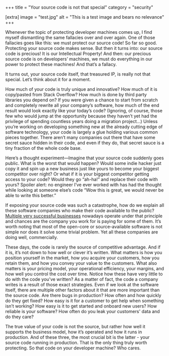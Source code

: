 +++
title = "Your source code is not that special"
category = "security"

[extra]
image = "test.jpg"
alt = "This is a test image and bears no relevance"
+++

Whenever the topic of protecting developer machines comes up, I find myself dismantling the same fallacies over and over again. One of those fallacies goes like this: we must protect our source code! So far so good. Protecting your source code makes sense. But then it turns into: our source code is precious! It is our Intellectual Property! And then: our precious source code is on developers’ machines, we must do everything in our power to protect these machines! And that’s a fallacy.

It turns out, your source code itself, that treasured IP, is really not that special. Let’s think about it for a moment.

How much of your code is truly unique and innovative? How much of it is copy/pasted from Stack Overflow? How much is done by third party libraries you depend on? If you were given a chance to start from scratch and completely rewrite all your company’s software, how much of the end result would look exactly like your today’s code? (Ignoring, of course, those few who would jump at the opportunity because they haven’t yet had the privilege of spending countless years doing a migration project…) Unless you’re working on developing something new at the already cutting edge of software technology, your code is largely a glue holding various common pieces together. There aren’t many companies out there that have some secret sauce hidden in their code, and even if they do, that secret sauce is a tiny fraction of the whole code base.

Here’s a thought experiment—Imagine that your source code suddenly goes public. What is the worst that would happen? Would some indie hacker just copy it and spin up a new business just like yours to become your biggest competitor over night? Or what if it is your biggest competitor getting access to your code? Would they go “ah-ha!” and replace their code with yours? Spoiler alert: no engineer I’ve ever worked with has had the thought while looking at someone else’s code “Wow this is great, we would never be able to write this better.”

If exposing your source code was such a catastrophe, how do we explain all these software companies who make their code available to the public? [Multiple very successful businesses](https://en.wikipedia.org/wiki/Open-core_model#Examples) nowadays operate under that principle and chances are the company you work for is paying for some of them. It’s worth noting that most of the open-core or source-available software is not simple nor does it solve some trivial problem. Yet all these companies are doing well, commercially.

These days, the code is rarely the source of competitive advantage. And if it is, it’s not down to how well or clever it’s written. What matters is how you position yourself in the market, how you acquire your customers, how you retain them, and how you convey your value to the customers. What also matters is your pricing model, your operational efficiency, your margins, and how well you control the cost over time. Notice how these have very little to do with the code you’ve written? As a matter of fact, the code a company writes is a result of those exact strategies. Even if we look at the software itself, there are multiple other factors about it that are more important than the source code. Are there bugs in production? How often and how quickly do they get fixed? How easy is it for a customer to get help when something isn’t working? How easy is it to get started and onboard new users? How reliable is your software? How often do you leak your customers' data and do they care?

The true value of your code is not the source, but rather how well it supports the business model, how it’s operated and how it runs in production. And of these three, the most crucial bit is the latter - your source code running in production. That is the only thing truly worth protecting. So that code on your developer machine? Who cares.